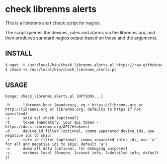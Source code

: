 # check librenms alerts

This is a librenms alert check script for nagios.

The script queries the devices, rules and alarms via the librenms api, and then produces standard nagios output based on these and the arguments.

## INSTALL
```bash
$ wget -O /usr/local/bin/check_librenms_alerts.pl https://raw.githubusercontent.com/neszt/check-librenms-alerts/master/check_librenms_alerts.pl
$ chmod +x /usr/local/bin/check_librenms_alerts.pl
```

## USAGE
```
Usage: check_librenms_alerts.pl [OPTIONS...]

-h      librenms host (mandarory, eg.: https://librenms.org or http://librenms.org or librenms.org; defaults to https if not specified)
-s      skip ssl check (optional)
-t      token (mandatory, your api token - https://docs.librenms.org/API/#tokens)
-d      device_id filter (optional, comma separated device_ids, use negative ids to skip)
-r      rule_id filter (optional, comma separated rules_ids, use 'a' for all and negative ids to skip; default 'a')
-a      dump all data (optional, for debuging purposes)
-v      verbose level (0=none, 1=count info, 2=detailed info; default 1)
```
